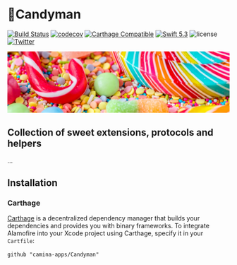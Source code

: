 
# 🍭Candyman 
[![Build Status](https://app.bitrise.io/app/8a6334a26872167c/status.svg?token=fIQjtutO_vs3hGhNFuSRqQ)](https://app.bitrise.io/app/8a6334a26872167c) 
[![codecov](https://codecov.io/gh/camina-apps/Candyman/branch/master/graph/badge.svg)](https://codecov.io/gh/camina-apps/Candyman) 
[![Carthage Compatible](https://img.shields.io/badge/Carthage-compatible-4BC51D.svg?style=flat)](https://github.com/Carthage/Carthage)
[![Swift 5.3](https://img.shields.io/badge/Swift-5.0-orange.svg?style=flat)](https://swift.org/)
![license](https://img.shields.io/github/license/camina-apps/Candyman.svg)
[![Twitter](https://img.shields.io/badge/twitter-@probst_carmen-blue.svg?style=flat)](https://twitter.com/probst_carmen)

![Header](Header.jpg)


## Collection of sweet extensions, protocols and helpers
... 
## Installation
### Carthage

[Carthage](https://github.com/Carthage/Carthage) is a decentralized dependency manager that builds your dependencies and provides you with binary frameworks. To integrate Alamofire into your Xcode project using Carthage, specify it in your `Cartfile`:

```ogdl
github "camina-apps/Candyman"
```
